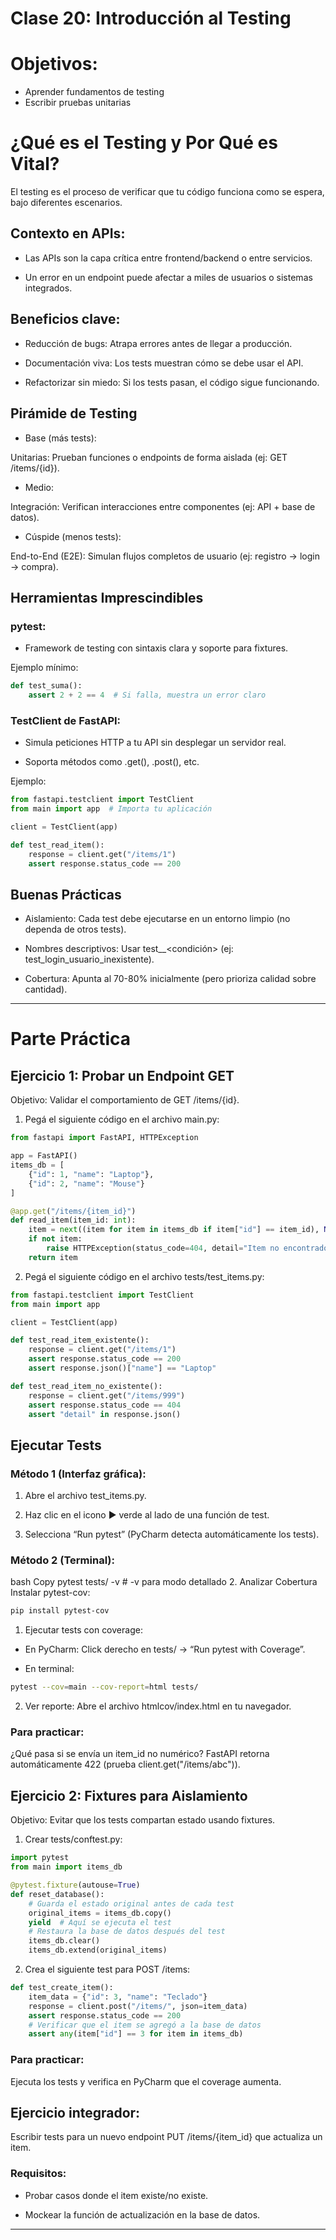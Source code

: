 # Clase 20: Introducción al Testing

# Objetivos: 
- Aprender fundamentos de testing 
- Escribir pruebas unitarias

# ¿Qué es el Testing y Por Qué es Vital?
El testing es el proceso de verificar que tu código funciona como se espera, bajo diferentes escenarios.

## Contexto en APIs:

- Las APIs son la capa crítica entre frontend/backend o entre servicios.

- Un error en un endpoint puede afectar a miles de usuarios o sistemas integrados.

## Beneficios clave:

- Reducción de bugs: Atrapa errores antes de llegar a producción.

- Documentación viva: Los tests muestran cómo se debe usar el API.

- Refactorizar sin miedo: Si los tests pasan, el código sigue funcionando.

## Pirámide de Testing

- Base (más tests):

Unitarias: Prueban funciones o endpoints de forma aislada (ej: GET /items/{id}).

- Medio:

Integración: Verifican interacciones entre componentes (ej: API + base de datos).

- Cúspide (menos tests):

End-to-End (E2E): Simulan flujos completos de usuario (ej: registro → login → compra).

## Herramientas Imprescindibles

### pytest:

- Framework de testing con sintaxis clara y soporte para fixtures.

Ejemplo mínimo:

```python
def test_suma():
    assert 2 + 2 == 4  # Si falla, muestra un error claro
```

### TestClient de FastAPI:

- Simula peticiones HTTP a tu API sin desplegar un servidor real.

- Soporta métodos como .get(), .post(), etc.

Ejemplo:

```python
from fastapi.testclient import TestClient
from main import app  # Importa tu aplicación

client = TestClient(app)

def test_read_item():
    response = client.get("/items/1")
    assert response.status_code == 200
```

## Buenas Prácticas
- Aislamiento: Cada test debe ejecutarse en un entorno limpio (no dependa de otros tests).

- Nombres descriptivos: Usar test_<funcionalidad>_<condición> (ej: test_login_usuario_inexistente).

- Cobertura: Apunta al 70-80% inicialmente (pero prioriza calidad sobre cantidad).

---
# Parte Práctica
## Ejercicio 1: Probar un Endpoint GET
Objetivo: Validar el comportamiento de GET /items/{id}.

1. Pegá el siguiente código en el archivo main.py:

```python
from fastapi import FastAPI, HTTPException

app = FastAPI()
items_db = [
    {"id": 1, "name": "Laptop"},
    {"id": 2, "name": "Mouse"}
]

@app.get("/items/{item_id}")
def read_item(item_id: int):
    item = next((item for item in items_db if item["id"] == item_id), None)
    if not item:
        raise HTTPException(status_code=404, detail="Item no encontrado")
    return item
```

2. Pegá el siguiente código en el archivo tests/test_items.py:

```python
from fastapi.testclient import TestClient
from main import app

client = TestClient(app)

def test_read_item_existente():
    response = client.get("/items/1")
    assert response.status_code == 200
    assert response.json()["name"] == "Laptop"

def test_read_item_no_existente():
    response = client.get("/items/999")
    assert response.status_code == 404
    assert "detail" in response.json()
```

## Ejecutar Tests
### Método 1 (Interfaz gráfica):

1. Abre el archivo test_items.py.

2. Haz clic en el icono ▶️ verde al lado de una función de test.

3. Selecciona “Run pytest” (PyCharm detecta automáticamente los tests).

### Método 2 (Terminal):

bash
Copy
pytest tests/ -v  # -v para modo detallado
2. Analizar Cobertura
Instalar pytest-cov:

```bash
pip install pytest-cov
```

1. Ejecutar tests con coverage:

- En PyCharm: Click derecho en tests/ → “Run pytest with Coverage”.

- En terminal:

```bash
pytest --cov=main --cov-report=html tests/
```

2. Ver reporte: Abre el archivo htmlcov/index.html en tu navegador.


### Para practicar:

¿Qué pasa si se envía un item_id no numérico? FastAPI retorna automáticamente 422 (prueba client.get("/items/abc")).


## Ejercicio 2: Fixtures para Aislamiento
Objetivo: Evitar que los tests compartan estado usando fixtures.

1. Crear tests/conftest.py:

```python
import pytest
from main import items_db

@pytest.fixture(autouse=True)
def reset_database():
    # Guarda el estado original antes de cada test
    original_items = items_db.copy()
    yield  # Aquí se ejecuta el test
    # Restaura la base de datos después del test
    items_db.clear()
    items_db.extend(original_items)
```

2. Crea el siguiente test para POST /items:

```python
def test_create_item():
    item_data = {"id": 3, "name": "Teclado"}
    response = client.post("/items/", json=item_data)
    assert response.status_code == 200
    # Verificar que el item se agregó a la base de datos
    assert any(item["id"] == 3 for item in items_db)
```

### Para practicar:

Ejecuta los tests y verifica en PyCharm que el coverage aumenta.

## Ejercicio integrador:

Escribir tests para un nuevo endpoint PUT /items/{item_id} que actualiza un item.

### Requisitos:

- Probar casos donde el item existe/no existe.

- Mockear la función de actualización en la base de datos.
---
